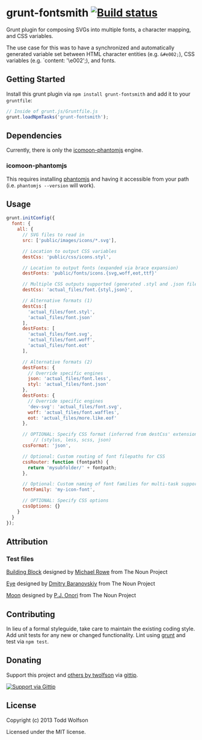 # grunt-fontsmith [![Build status](https://travis-ci.org/twolfson/grunt-fontsmith.png?branch=master)](https://travis-ci.org/twolfson/grunt-fontsmith)

Grunt plugin for composing SVGs into multiple fonts, a character mapping, and CSS variables.

The use case for this was to have a synchronized and automatically generated variable set between HTML character entities (e.g. `&#e002;`), CSS variables (e.g. `content: '\e002';), and fonts.

## Getting Started
Install this grunt plugin via `npm install grunt-fontsmith` and add it to your `gruntfile`:

```javascript
// Inside of grunt.js/Gruntfile.js
grunt.loadNpmTasks('grunt-fontsmith');
```

## Dependencies
Currently, there is only the [icomoon-phantomjs][icomoon-phantomjs] engine.

[icomoon-phantomjs]: https://github.com/twolfson/icomoon-phantomjs

### icomoon-phantomjs
This requires installing [phantomjs][phantomjs] and having it accessible from your path (i.e. `phantomjs --version` will work).

[phantomjs]: http://www.phantomjs.org/

## Usage

```js
grunt.initConfig({
  font: {
    all: {
      // SVG files to read in
      src: ['public/images/icons/*.svg'],

      // Location to output CSS variables
      destCss: 'public/css/icons.styl',

      // Location to output fonts (expanded via brace expansion)
      destFonts: 'public/fonts/icons.{svg,woff,eot,ttf}'

      // Multiple CSS outputs supported (generated .styl and .json files)
      destCss: 'actual_files/font.{styl,json}',

      // Alternative formats (1)
      destCss:[
        'actual_files/font.styl',
        'actual_files/font.json'
      ],
      destFonts: [
        'actual_files/font.svg',
        'actual_files/font.woff',
        'actual_files/font.eot'
      ],

      // Alternative formats (2)
      destFonts: {
        // Override specific engines
        json: 'actual_files/font.less',
        styl: 'actual_files/font.json'
      },
      destFonts: {
        // Override specific engines
        'dev-svg': 'actual_files/font.svg',
        woff: 'actual_files/font.waffles',
        eot: 'actual_files/more.like.eof'
      },

      // OPTIONAL: Specify CSS format (inferred from destCss' extension by default)
          // (stylus, less, scss, json)
      cssFormat: 'json',

      // Optional: Custom routing of font filepaths for CSS
      cssRouter: function (fontpath) {
        return 'mysubfolder/' + fontpath;
      },

      // Optional: Custom naming of font families for multi-task support
      fontFamily: 'my-icon-font',

      // OPTIONAL: Specify CSS options
      cssOptions: {}
    }
  }
});
```

## Attribution
### Test files
<a href="http://thenounproject.com/noun/building-block/#icon-No5218" target="_blank">Building Block</a> designed by <a href="http://thenounproject.com/Mikhail1986" target="_blank">Michael Rowe</a> from The Noun Project

<a href="http://thenounproject.com/noun/eye/#icon-No5001" target="_blank">Eye</a> designed by <a href="http://thenounproject.com/DmitryBaranovskiy" target="_blank">Dmitry Baranovskiy</a> from The Noun Project

<a href="http://thenounproject.com/noun/moon/#icon-No2853" target="_blank">Moon</a> designed by <a href="http://thenounproject.com/somerandomdude" target="_blank">P.J. Onori</a> from The Noun Project

## Contributing
In lieu of a formal styleguide, take care to maintain the existing coding style. Add unit tests for any new or changed functionality. Lint using [grunt](https://github.com/gruntjs/grunt) and test via `npm test`.

## Donating
Support this project and [others by twolfson][gittip] via [gittip][].

[![Support via Gittip][gittip-badge]][gittip]

[gittip-badge]: https://rawgithub.com/twolfson/gittip-badge/master/dist/gittip.png
[gittip]: https://www.gittip.com/twolfson/

## License
Copyright (c) 2013 Todd Wolfson

Licensed under the MIT license.

